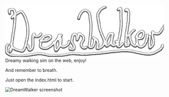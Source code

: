 ![DreamWalker header](./images/dreamwalkerheader.png)
Dreamy walking sim on the web, enjoy!

And remember to breath.


Just open the index.html to start.

![DreamWalker screenshot](./images/dreamwalkerscreen.PNG)